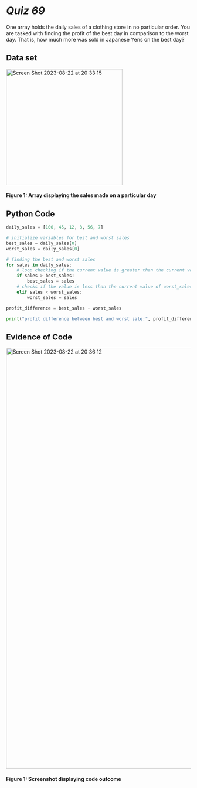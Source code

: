 # *Quiz 69*
One array holds the daily sales of a clothing store in no particular order. You are tasked with finding the profit of the best day in comparison to the worst day. That is, how much more was sold in Japanese Yens on the best day?

## Data set
<img width="317" alt="Screen Shot 2023-08-22 at 20 33 15" src="https://github.com/maytemirabel/Unit-3/assets/105724334/c40eeb41-8598-4513-9b0b-8a1f50ffc318">

#### Figure 1: Array displaying the sales made on a particular day

## Python Code
```.py
daily_sales = [100, 45, 12, 3, 56, 7]

# initialize variables for best and worst sales
best_sales = daily_sales[0]
worst_sales = daily_sales[0]

# finding the best and worst sales
for sales in daily_sales:
    # loop checking if the current value is greater than the current value of the best-sales
    if sales > best_sales:
        best_sales = sales
    # checks if the value is less than the current value of worst_sales: if so, the worst_sales variable is updated
    elif sales < worst_sales:
        worst_sales = sales

profit_difference = best_sales - worst_sales

print("profit difference between best and worst sale:", profit_difference)
```

## Evidence of Code
<img width="1148" alt="Screen Shot 2023-08-22 at 20 36 12" src="https://github.com/maytemirabel/year-2/assets/105724334/ca54fe0a-561d-410f-82cf-d2c73a176d27">

#### Figure 1: Screenshot displaying code outcome
